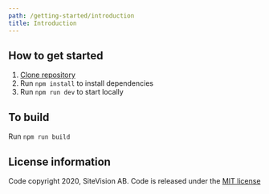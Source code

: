 ```yaml
---
path: /getting-started/introduction
title: Introduction
---
```


## How to get started

1. [Clone repository](https://github.com/sitevision/envision)
2. Run `npm install` to install dependencies
3. Run `npm run dev` to start locally

## To build

Run `npm run build`

## License information

Code copyright 2020, SiteVision AB. Code is released under the [MIT license](https://github.com/sitevision/envision/blob/master/LICENSE)
